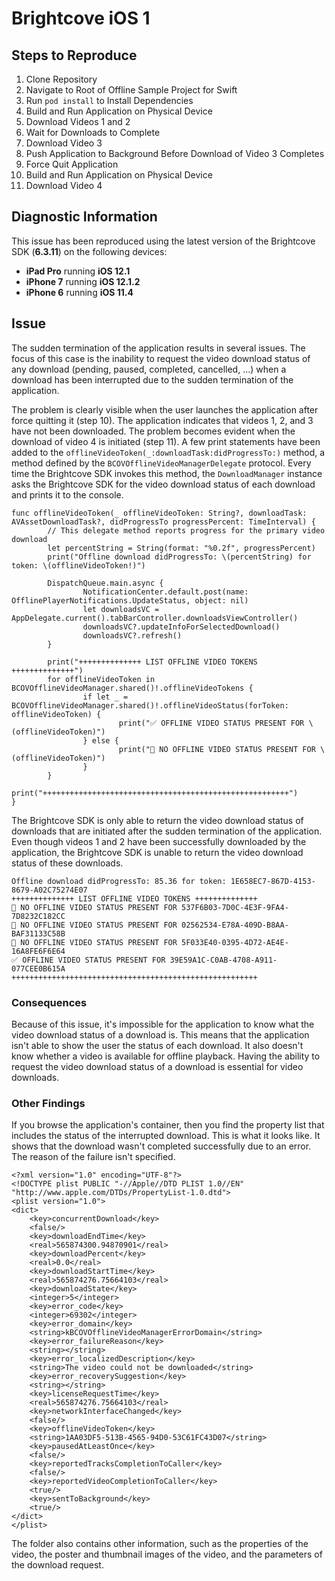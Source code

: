 # Brightcove iOS 1

## Steps to Reproduce

1. Clone Repository
2. Navigate to Root of Offline Sample Project for Swift
3. Run `pod install` to Install Dependencies
4. Build and Run Application on Physical Device
5. Download Videos 1 and 2
6. Wait for Downloads to Complete
7. Download Video 3
8. Push Application to Background Before Download of Video 3 Completes
9. Force Quit Application
10. Build and Run Application on Physical Device
11. Download Video 4

## Diagnostic Information

This issue has been reproduced using the latest version of the Brightcove SDK (**6.3.11**) on the following devices:
- **iPad Pro** running **iOS 12.1**
- **iPhone 7** running **iOS 12.1.2**
- **iPhone 6** running **iOS 11.4**

## Issue

The sudden termination of the application results in several issues. The focus of this case is the inability to request the video download status of any download (pending, paused, completed, cancelled, ...) when a download has been interrupted due to the sudden termination of the application.

The problem is clearly visible when the user launches the application after force quitting it (step 10). The application indicates that videos 1, 2, and 3 have not been downloaded. The problem becomes evident when the download of video 4 is initiated (step 11). A few print statements have been added to the `offlineVideoToken(_:downloadTask:didProgressTo:)` method, a method defined by the `BCOVOfflineVideoManagerDelegate` protocol. Every time the Brightcove SDK invokes this method, the `DownloadManager` instance asks the Brightcove SDK for the video download status of each download and prints it to the console.

```
func offlineVideoToken(_ offlineVideoToken: String?, downloadTask: AVAssetDownloadTask?, didProgressTo progressPercent: TimeInterval) {
		// This delegate method reports progress for the primary video download
		let percentString = String(format: "%0.2f", progressPercent)
		print("Offline download didProgressTo: \(percentString) for token: \(offlineVideoToken!)")

		DispatchQueue.main.async {
				NotificationCenter.default.post(name: OfflinePlayerNotifications.UpdateStatus, object: nil)
				let downloadsVC = AppDelegate.current().tabBarController.downloadsViewController()
				downloadsVC?.updateInfoForSelectedDownload()
				downloadsVC?.refresh()
		}

		print("++++++++++++++ LIST OFFLINE VIDEO TOKENS ++++++++++++++")
		for offlineVideoToken in BCOVOfflineVideoManager.shared()!.offlineVideoTokens {
				if let _ = BCOVOfflineVideoManager.shared()!.offlineVideoStatus(forToken: offlineVideoToken) {
						print("✅ OFFLINE VIDEO STATUS PRESENT FOR \(offlineVideoToken)")
				} else {
						print("🚨 NO OFFLINE VIDEO STATUS PRESENT FOR \(offlineVideoToken)")
				}
		}
		print("+++++++++++++++++++++++++++++++++++++++++++++++++++++++")
}
```

The Brightcove SDK is only able to return the video download status of downloads that are initiated after the sudden termination of the application. Even though videos 1 and 2 have been successfully downloaded by the application, the Brightcove SDK is unable to return the video download status of these downloads.

```
Offline download didProgressTo: 85.36 for token: 1E658EC7-867D-4153-8679-A02C75274E07
++++++++++++++ LIST OFFLINE VIDEO TOKENS ++++++++++++++
🚨 NO OFFLINE VIDEO STATUS PRESENT FOR 537F6B03-7D0C-4E3F-9FA4-7D8232C182CC
🚨 NO OFFLINE VIDEO STATUS PRESENT FOR 02562534-E78A-409D-B8AA-BAF31133C58B
🚨 NO OFFLINE VIDEO STATUS PRESENT FOR 5F033E40-0395-4D72-AE4E-16A8FE6F6E64
✅ OFFLINE VIDEO STATUS PRESENT FOR 39E59A1C-C0AB-4708-A911-077CEE0B615A
+++++++++++++++++++++++++++++++++++++++++++++++++++++++
```

### Consequences

Because of this issue, it's impossible for the application to know what the video download status of a download is. This means that the application isn't able to show the user the status of each download. It also doesn't know whether a video is available for offline playback. Having the ability to request the video download status of a download is essential for video downloads.

### Other Findings

If you browse the application's container, then you find the property list that includes the status of the interrupted download. This is what it looks like. It shows that the download wasn't completed successfully due to an error. The reason of the failure isn't specified.

```
<?xml version="1.0" encoding="UTF-8"?>
<!DOCTYPE plist PUBLIC "-//Apple//DTD PLIST 1.0//EN" "http://www.apple.com/DTDs/PropertyList-1.0.dtd">
<plist version="1.0">
<dict>
	<key>concurrentDownload</key>
	<false/>
	<key>downloadEndTime</key>
	<real>565874300.94870901</real>
	<key>downloadPercent</key>
	<real>0.0</real>
	<key>downloadStartTime</key>
	<real>565874276.75664103</real>
	<key>downloadState</key>
	<integer>5</integer>
	<key>error_code</key>
	<integer>69302</integer>
	<key>error_domain</key>
	<string>kBCOVOfflineVideoManagerErrorDomain</string>
	<key>error_failureReason</key>
	<string></string>
	<key>error_localizedDescription</key>
	<string>The video could not be downloaded</string>
	<key>error_recoverySuggestion</key>
	<string></string>
	<key>licenseRequestTime</key>
	<real>565874276.75664103</real>
	<key>networkInterfaceChanged</key>
	<false/>
	<key>offlineVideoToken</key>
	<string>1AA03DF5-513B-4565-94D0-53C61FC43D07</string>
	<key>pausedAtLeastOnce</key>
	<false/>
	<key>reportedTracksCompletionToCaller</key>
	<false/>
	<key>reportedVideoCompletionToCaller</key>
	<true/>
	<key>sentToBackground</key>
	<true/>
</dict>
</plist>
```

The folder also contains other information, such as the properties of the video, the poster and thumbnail images of the video, and the parameters of the download request.
